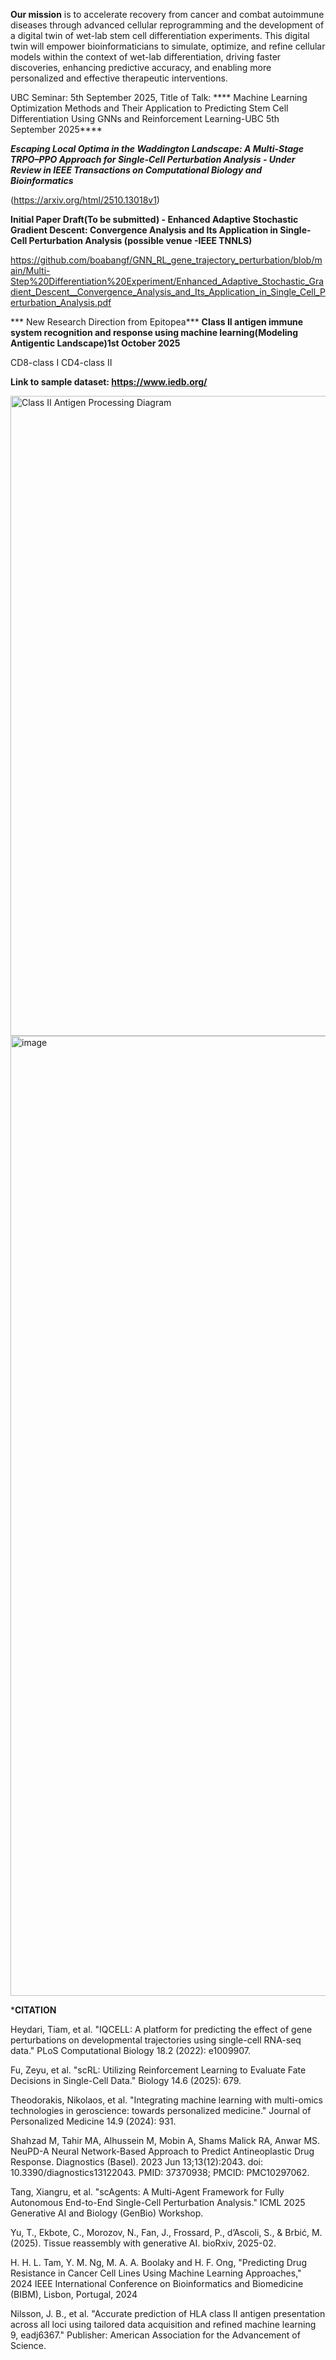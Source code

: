 **Our mission**  is to accelerate recovery from cancer and combat autoimmune diseases through advanced cellular reprogramming and the development of a digital twin of wet-lab stem cell differentiation experiments. This digital twin will empower bioinformaticians to simulate, optimize, and refine cellular models within the context of wet-lab differentiation, driving faster discoveries, enhancing predictive accuracy, and enabling more personalized and effective therapeutic interventions.


UBC Seminar: 5th September 2025, Title of  Talk: **** Machine Learning Optimization Methods and Their Application to Predicting Stem Cell Differentiation Using GNNs and Reinforcement Learning-UBC 5th September 2025****


***Escaping Local Optima in the Waddington Landscape: A Multi-Stage TRPO–PPO  Approach for Single-Cell Perturbation Analysis - Under Review in IEEE Transactions on Computational Biology and Bioinformatics***

(https://arxiv.org/html/2510.13018v1)

****Initial Paper Draft(To be submitted) - Enhanced Adaptive Stochastic Gradient Descent: Convergence Analysis and Its Application in Single-Cell Perturbation Analysis (possible venue -IEEE TNNLS)****


https://github.com/boabangf/GNN_RL_gene_trajectory_perturbation/blob/main/Multi-Step%20Differentiation%20Experiment/Enhanced_Adaptive_Stochastic_Gradient_Descent__Convergence_Analysis_and_Its_Application_in_Single_Cell_Perturbation_Analysis.pdf


*** New Research Direction from Epitopea*** ****Class II antigen immune system recognition and response using machine learning(Modeling Antigentic Landscape)1st October 2025****

CD8-class I  CD4-class II 

****Link to sample dataset: https://www.iedb.org/****

<img width="1536" height="1024" alt="Class II Antigen Processing Diagram" src="https://github.com/user-attachments/assets/1c19790d-8c9c-43c2-96b6-fa580aada065" />




<img width="1024" height="1536" alt="image" src="https://github.com/user-attachments/assets/9534ac7d-a1a0-436a-bc6b-71583ae244bf" />




***CITATION**


Heydari, Tiam, et al. "IQCELL: A platform for predicting the effect of gene perturbations on developmental trajectories using single-cell RNA-seq data." PLoS Computational Biology 18.2 (2022): e1009907.


Fu, Zeyu, et al. "scRL: Utilizing Reinforcement Learning to Evaluate Fate Decisions in Single-Cell Data." Biology 14.6 (2025): 679.


Theodorakis, Nikolaos, et al. "Integrating machine learning with multi-omics technologies in geroscience: towards personalized medicine." Journal of Personalized Medicine 14.9 (2024): 931.

Shahzad M, Tahir MA, Alhussein M, Mobin A, Shams Malick RA, Anwar MS. NeuPD-A Neural Network-Based Approach to Predict Antineoplastic Drug Response. Diagnostics (Basel). 2023 Jun 13;13(12):2043. doi: 10.3390/diagnostics13122043. PMID: 37370938; PMCID: PMC10297062.

Tang, Xiangru, et al. "scAgents: A Multi-Agent Framework for Fully Autonomous End-to-End Single-Cell Perturbation Analysis." ICML 2025 Generative AI and Biology (GenBio) Workshop.

Yu, T., Ekbote, C., Morozov, N., Fan, J., Frossard, P., d’Ascoli, S., & Brbić, M. (2025). Tissue reassembly with generative AI. bioRxiv, 2025-02.


H. H. L. Tam, Y. M. Ng, M. A. A. Boolaky and H. F. Ong, "Predicting Drug Resistance in Cancer Cell Lines Using Machine Learning Approaches," 2024 IEEE International Conference on Bioinformatics and Biomedicine (BIBM), Lisbon, Portugal, 2024


Nilsson, J. B., et al. "Accurate prediction of HLA class II antigen presentation across all loci using tailored data acquisition and refined machine learning 9, eadj6367." Publisher: American Association for the Advancement of Science.
